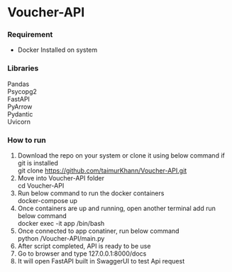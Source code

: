 # Voucher-API

### Requirement
* Docker Installed on system

### Libraries
Pandas\
Psycopg2\
FastAPI\
PyArrow\
Pydantic\
Uvicorn

### How to run
1) Download the repo on your system or clone it using below command if git is installed\
    git clone https://github.com/taimurKhann/Voucher-API.git
2) Move into Voucher-API folder\
    cd Voucher-API
3) Run below command to run the docker containers\
    docker-compose up
4) Once containers are up and running, open another terminal add run below command\
    docker exec -it app /bin/bash
5) Once connected to app conatiner, run below command\
    python /Voucher-API/main.py
6) After script completed, API is ready to be use
7) Go to browser and type 127.0.0.1:8000/docs
8) It will open FastAPI built in SwaggerUI to test Api request
    

